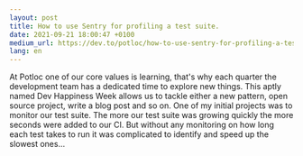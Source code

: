 ```yaml
---
layout: post
title: How to use Sentry for profiling a test suite.
date: 2021-09-21 18:00:47 +0100
medium_url: https://dev.to/potloc/how-to-use-sentry-for-profiling-a-test-suite-30l7
lang: en
---
```


At Potloc one of our core values is learning, that's why each quarter the development team has a dedicated time to explore new things. This aptly named Dev Happiness Week allows us to tackle either a new pattern, open source project, write a blog post and so on.
One of my initial projects was to monitor our test suite. The more our test suite was growing quickly the more seconds were added to our CI. But without any monitoring on how long each test takes to run it was complicated to identify and speed up the slowest ones...
